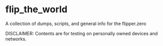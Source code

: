 # flip_the_world
A collection of dumps, scripts, and general info for the flipper.zero

DISCLAIMER: Contents are for testing on personally owned devices and networks. 

